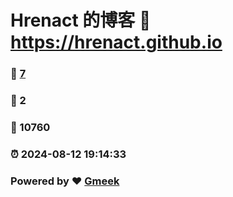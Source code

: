 # Hrenact 的博客 :link: https://hrenact.github.io 
### :page_facing_up: [7](https://hrenact.github.io/tag.html) 
### :speech_balloon: 2 
### :hibiscus: 10760 
### :alarm_clock: 2024-08-12 19:14:33 
### Powered by :heart: [Gmeek](https://github.com/Meekdai/Gmeek)
